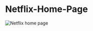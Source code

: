 # Netflix-Home-Page
![Netflix home page](https://github.com/kvishalll/Netflix-Home-Page/assets/101967158/fb8b14c7-baf6-4e1f-b929-a0a66f7dfc65)
